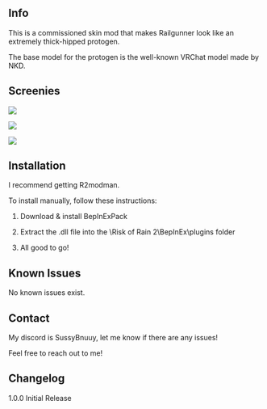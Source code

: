 ## Info
This is a commissioned skin mod that makes Railgunner look like an extremely thick-hipped protogen.

The base model for the protogen is the well-known VRChat model made by NKD.

## Screenies

![](https://cdn.discordapp.com/attachments/1111356205764444202/1160912712180711545/image.png)

![](https://cdn.discordapp.com/attachments/1144707041047351378/1161357243258773534/image.png)

![](https://cdn.discordapp.com/attachments/1144707041047351378/1161357242923241543/image.png)

## Installation

I recommend getting R2modman.

To install manually, follow these instructions:

1. Download & install BepInExPack

2. Extract the .dll file into the \Risk of Rain 2\BepInEx\plugins folder

3. All good to go!

## Known Issues

No known issues exist.

## Contact

My discord is SussyBnuuy, let me know if there are any issues!

Feel free to reach out to me!

## Changelog

1.0.0 Initial Release
